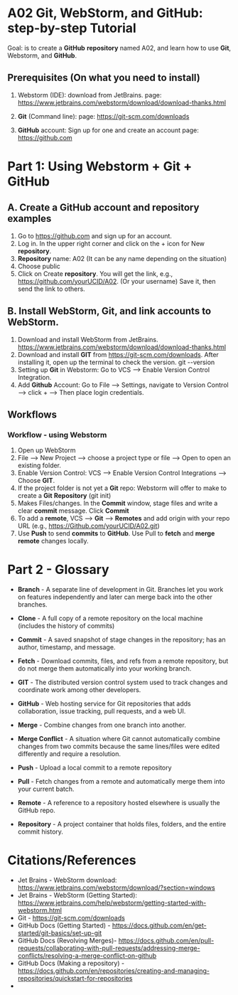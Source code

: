 # A02 Git, WebStorm, and GitHub: step-by-step Tutorial

Goal: is to create a **GitHub** **repository** named A02, and learn how to use **Git**, Webstorm, and **GitHub**.


## Prerequisites (On what you need to install)
1. Webstorm (IDE): download from JetBrains.
   page: https://www.jetbrains.com/webstorm/download/download-thanks.html 

2. **Git** (Command line): 
   page: https://git-scm.com/downloads

3. **GitHub** account: Sign up for one and create an account
   page: https://github.com


# Part 1: Using Webstorm + Git + GitHub

## A. Create a GitHub account and repository examples

1. Go to https://github.com and sign up for an account.
2. Log in. In the upper right corner and click on the + icon for New **repository**.
3. **Repository** name: A02 (It can be any name depending on the situation)
4. Choose public
5. Click on Create **repository**. You will get the link, e.g., https://github.com/yourUCID/A02. (Or your username) Save it, then send the link to others.

## B. Install WebStorm, Git, and link accounts to WebStorm.
1. Download and install WebStorm from JetBrains.
   https://www.jetbrains.com/webstorm/download/download-thanks.html
2. Download and install **GIT** from https://git-scm.com/downloads. After installing it, open up the terminal to check the version.
   git --version
4. Setting up **Git** in Webstorm: Go to VCS --> Enable Version Control Integration.
5. Add **Github** Account: Go to File --> Settings, navigate to Version Control --> click + --> Then place login credentials.


##  Workflows
### Workflow - using Webstorm
1. Open up WebStorm
2. File --> New Project --> choose a project type or file --> Open to open an existing folder.
3. Enable Version Control: VCS --> Enable Version Control Integrations --> Choose **GIT**.
4. If the project folder is not yet a **Git** repo: Webstorm will offer to make to create a **Git** **Repository** (git init)
5. Makes Files/changes. In the **Commit** window, stage files and write a clear **commit** message. Click **Commit**
6. To add a **remote**, VCS --> **Git** --> **Remotes** and add origin with your repo URL (e.g., https://Github.com/yourUCID/A02.git)
7. Use **Push** to send **commits** to **GitHub**. Use Pull to **fetch** and **merge** **remote** changes locally.


# Part 2 - Glossary

* **Branch** - A separate line of development in Git. Branches let you work on features independently and later can merge back into the other branches.

* **Clone** - A full copy of a remote repository on the local machine (includes the history of commits) 

* **Commit** - A saved snapshot of stage changes in the repository; has an author, timestamp, and message. 

* **Fetch** - Download commits, files, and refs from a remote repository, but do not merge them automatically into your working branch. 

* **GIT** - The distributed version control system used to track changes and coordinate work among other developers.

* **GitHub** - Web hosting service for Git repositories that adds collaboration, issue tracking, pull requests, and a web UI.

* **Merge** - Combine changes from one branch into another. 

* **Merge Conflict** - A situation where Git cannot automatically combine changes from two commits because the same lines/files were edited differently and require a resolution. 

* **Push** - Upload a local commit to a remote repository 

* **Pull** - Fetch changes from a remote and automatically merge them into your current batch. 

* **Remote** - A reference to a repository hosted elsewhere is usually the GitHub repo.

* **Repository** - A project container that holds files, folders, and the entire commit history. 


# Citations/References
* Jet Brains - WebStorm download: https://www.jetbrains.com/webstorm/download/?section=windows
* Jet Brains - WebStorm (Getting Started): https://www.jetbrains.com/help/webstorm/getting-started-with-webstorm.html 
* Git - https://git-scm.com/downloads
* GitHub Docs (Getting Started) - https://docs.github.com/en/get-started/git-basics/set-up-git
* GitHub Docs (Revolving Merges)- https://docs.github.com/en/pull-requests/collaborating-with-pull-requests/addressing-merge-conflicts/resolving-a-merge-conflict-on-github 
* GitHub Docs (Making a repository) - https://docs.github.com/en/repositories/creating-and-managing-repositories/quickstart-for-repositories
* 
